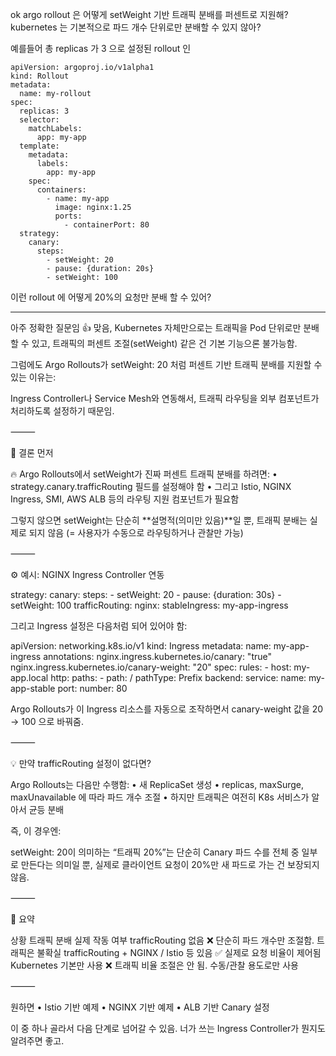 ok argo rollout 은 어떻게 setWeight 기반 트래픽 분배를 퍼센트로 지원해?
kubernetes 는 기본적으로 파드 개수 단위로만 분배할 수 있지 않아?

예를들어 총 replicas 가 3 으로 설정된 rollout 인

```
apiVersion: argoproj.io/v1alpha1
kind: Rollout
metadata:
  name: my-rollout
spec:
  replicas: 3
  selector:
    matchLabels:
      app: my-app
  template:
    metadata:
      labels:
        app: my-app
    spec:
      containers:
        - name: my-app
          image: nginx:1.25
          ports:
            - containerPort: 80
  strategy:
    canary:
      steps:
        - setWeight: 20
        - pause: {duration: 20s}
        - setWeight: 100
```

이런 rollout 에 어떻게 20%의 요청만 분배 할 수 있어?

---

아주 정확한 질문임 👍
맞음, Kubernetes 자체만으로는 트래픽을 Pod 단위로만 분배할 수 있고, 트래픽의 퍼센트 조절(setWeight) 같은 건 기본 기능으론 불가능함.

그럼에도 Argo Rollouts가 setWeight: 20 처럼 퍼센트 기반 트래픽 분배를 지원할 수 있는 이유는:

Ingress Controller나 Service Mesh와 연동해서,
트래픽 라우팅을 외부 컴포넌트가 처리하도록 설정하기 때문임.

⸻

🎯 결론 먼저

🔥 Argo Rollouts에서 setWeight가 진짜 퍼센트 트래픽 분배를 하려면:
	•	strategy.canary.trafficRouting 필드를 설정해야 함
	•	그리고 Istio, NGINX Ingress, SMI, AWS ALB 등의 라우팅 지원 컴포넌트가 필요함

그렇지 않으면 setWeight는 단순히 **설명적(의미만 있음)**일 뿐,
트래픽 분배는 실제로 되지 않음 (= 사용자가 수동으로 라우팅하거나 관찰만 가능)

⸻

⚙️ 예시: NGINX Ingress Controller 연동

strategy:
  canary:
    steps:
      - setWeight: 20
      - pause: {duration: 30s}
      - setWeight: 100
    trafficRouting:
      nginx:
        stableIngress: my-app-ingress

그리고 Ingress 설정은 다음처럼 되어 있어야 함:

apiVersion: networking.k8s.io/v1
kind: Ingress
metadata:
  name: my-app-ingress
  annotations:
    nginx.ingress.kubernetes.io/canary: "true"
    nginx.ingress.kubernetes.io/canary-weight: "20"
spec:
  rules:
    - host: my-app.local
      http:
        paths:
          - path: /
            pathType: Prefix
            backend:
              service:
                name: my-app-stable
                port:
                  number: 80

Argo Rollouts가 이 Ingress 리소스를 자동으로 조작하면서
canary-weight 값을 20 → 100 으로 바꿔줌.

⸻

💡 만약 trafficRouting 설정이 없다면?

Argo Rollouts는 다음만 수행함:
	•	새 ReplicaSet 생성
	•	replicas, maxSurge, maxUnavailable 에 따라 파드 개수 조절
	•	하지만 트래픽은 여전히 K8s 서비스가 알아서 균등 분배

즉, 이 경우엔:

setWeight: 20이 의미하는 “트래픽 20%”는 단순히 Canary 파드 수를 전체 중 일부로 만든다는 의미일 뿐,
실제로 클라이언트 요청이 20%만 새 파드로 가는 건 보장되지 않음.

⸻

📌 요약

상황	트래픽 분배 실제 작동 여부
trafficRouting 없음	❌ 단순히 파드 개수만 조절함. 트래픽은 불확실
trafficRouting + NGINX / Istio 등 있음	✅ 실제로 요청 비율이 제어됨
Kubernetes 기본만 사용	❌ 트래픽 비율 조절은 안 됨. 수동/관찰 용도로만 사용


⸻

원하면
	•	Istio 기반 예제
	•	NGINX 기반 예제
	•	ALB 기반 Canary 설정

이 중 하나 골라서 다음 단계로 넘어갈 수 있음.
너가 쓰는 Ingress Controller가 뭔지도 알려주면 좋고.